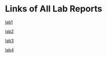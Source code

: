 # Links of All Lab Reports

[lab1](https://kyle589.github.io/cse15l-lab-reports/lab-report-1-week-2)

[lab2](https://kyle589.github.io/cse15l-lab-reports/lab-report-2-week-4)

[lab3](https://kyle589.github.io/cse15l-lab-reports/lab-report-3-week-6)

[lab4](https://kyle589.github.io/cse15l-lab-reports/lab-report-4-week-8)